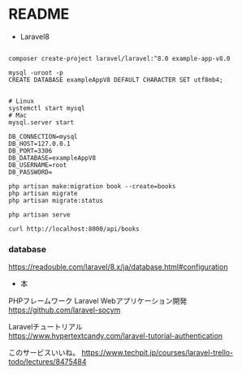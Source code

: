 # README


- Laravel8

```

composer create-project laravel/laravel:^8.0 example-app-v8.0

mysql -uroot -p
CREATE DATABASE exampleAppV8 DEFAULT CHARACTER SET utf8mb4;


# Linux
systemctl start mysql
# Mac
mysql.server start

```



```
DB_CONNECTION=mysql
DB_HOST=127.0.0.1
DB_PORT=3306
DB_DATABASE=exampleAppV8
DB_USERNAME=root
DB_PASSWORD=
```


```
php artisan make:migration book --create=books
php artisan migrate
php artisan migrate:status

php artisan serve
```

```
curl http://localhost:8000/api/books
```


### database

https://readouble.com/laravel/8.x/ja/database.html#configuration




- 本

PHPフレームワーク Laravel Webアプリケーション開発    
https://github.com/laravel-socym

Laravelチュートリアル    
https://www.hypertextcandy.com/laravel-tutorial-authentication


このサービスいいね。
https://www.techpit.jp/courses/laravel-trello-todo/lectures/8475484

